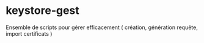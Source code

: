 # keystore-gest
Ensemble de scripts pour gérer efficacement ( création, génération requête, import certificats )
